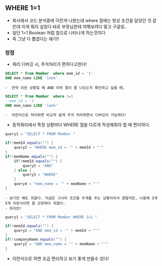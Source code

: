 ## WHERE 1=1 
  - 회사에서 코드 분석중에 이런게 나왔는데 where 절에는 항상 조건을 달았던 것 같은데 이게 뭐지 싶었다 바로 부장님한테 여쭤보려다 말고 구글링..
  - 일단 1=1 Boolean 처럼 참으로 나타나게 하는것이다 
  - 즉 그냥 다 뽑겠다는 얘기!!
  
### 장점
  - 쿼리 디버깅 시, 주석처리가 편하다고한다!
````sql 
SELECT * from Member  where mem_id = '1'
AND mem_name LIKE 'lee%'
````
    -  만약 이런 상황일 때 AND 이하 절이 잘 나오는지 확인하고 싶을 때, 
````sql 
SELECT * from Member  where 1=1
--mem_id = '1'
AND mem_name LIKE 'lee%'
````
    -  이런식으로 처리하면 비교적 쉽게 주석 처리하면서 디버깅이 가능하다!

  -  동적쿼리에서 특정 상황마다 WHERE 절을 다르게 작성해줘야 할 때 편리하다.
````java
query1 = "SELECT * FROM Member "

if(!memId.equals("") {
	query2 = "WHERE mem_id = '" + memId + "'"
}
if(!memName.equals("") {
	if(!memId.equals("") {
    	query3 = "AND"
    } else {
    	query3 = "WHERE"
    }
	query4 = "mem_name = '" + memName + "'"
}

````
    - 보기만 해도 귀찮다. 지금은 그나마 조건을 두개를 주는 상황이라서 괜찮지만, 나중에 3개 5개 이런식이면 좀 곤란하다 귀찮다.
    - 하지만!
````java
query1 = "SELECT * FROM Member WHERE 1=1 "

if(!memId.equals("") {
	query2 = "AND mem_id = '" + memId + "'"
}
if(!companyName.equals("") {
	query2 = "AND mem_name = '" + memName + "'"
}
````
- 이런식으로 하면 조금 편리하고 보기 좋게 만들수 있다!

